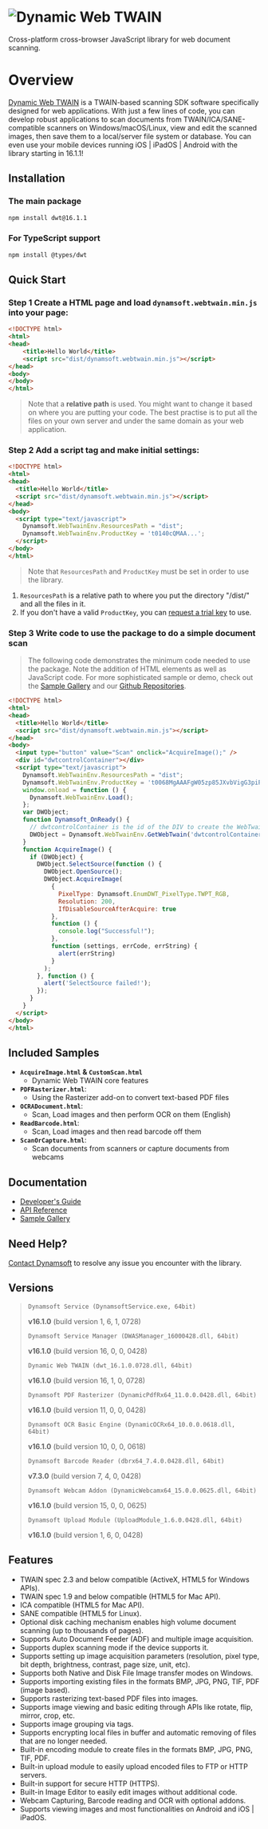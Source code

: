 # ![Dynamic Web TWAIN](https://www.dynamsoft.com/assets/img-icon/logo-dwt-white-300x68.png)

Cross-platform cross-browser JavaScript library for web document scanning.

# Overview

[Dynamic Web TWAIN](https://www.dynamsoft.com/Products/WebTWAIN_Overview.aspx) is a TWAIN-based scanning SDK software specifically designed for web applications. With just a few lines of code, you can develop robust applications to scan documents from TWAIN/ICA/SANE-compatible scanners on Windows/macOS/Linux, view and edit the scanned images, then save them to a local/server file system or database. You can even use your mobile devices running iOS | iPadOS | Android with the library starting in 16.1.1!

## Installation

### The main package

```bash
npm install dwt@16.1.1
```

### For TypeScript support

```bash
npm install @types/dwt
```

## Quick Start

### Step 1 Create a HTML page and load **`dynamsoft.webtwain.min.js`** into your page:

```html
<!DOCTYPE html>
<html>
<head>
	<title>Hello World</title>
	<script src="dist/dynamsoft.webtwain.min.js"></script>
</head>
<body>
</body>
</html>
```

> Note that a **relative path** is used. You might want to change it based on where you are putting your code. The best practise is to put all the files on your own server and under the same domain as your web application.

### Step 2 Add a script tag and make initial settings:

```html
<!DOCTYPE html>
<html>
<head>
  <title>Hello World</title>
  <script src="dist/dynamsoft.webtwain.min.js"></script>
</head>
<body>
  <script type="text/javascript">
    Dynamsoft.WebTwainEnv.ResourcesPath = "dist";
    Dynamsoft.WebTwainEnv.ProductKey = 't0140cQMAA...';
  </script>
</body>
</html>
```

> Note that `ResourcesPath` and `ProductKey` must be set in order to use the library. 

1. `ResourcesPath` is a relative path to where you put the directory "/dist/" and all the files in it.
2. If you don't have a valid `ProductKey`, you can [request a trial key](https://www.dynamsoft.com/CustomerPortal/Portal/TrialLicense.aspx) to use.

### Step 3 Write code to use the package to do a simple document scan

> The following code demonstrates the minimum code needed to use the package. Note the addition of HTML elements as well as JavaScript code. For more sophisticated sample or demo, check out the [Sample Gallery](https://www.dynamsoft.com/Downloads/WebTWAIN-Sample-Download.aspx) and our [Github Repositories](https://github.com/dynamsoft-dwt).

```html
<!DOCTYPE html>
<html>
<head>
  <title>Hello World</title>
  <script src="dist/dynamsoft.webtwain.min.js"></script>
</head>
<body>
  <input type="button" value="Scan" onclick="AcquireImage();" />
  <div id="dwtcontrolContainer"></div>
  <script type="text/javascript">
    Dynamsoft.WebTwainEnv.ResourcesPath = "dist";
    Dynamsoft.WebTwainEnv.ProductKey = 't0068MgAAAFgW05zp85JXvbVigG3piPN2/luDlLjQF55OJy48LymLDkYdTg6jZQeQ2SJ3ODHgLtAuKCpANd+NB4SXZQg3yXE='; // Put your own key here
    window.onload = function () {
      Dynamsoft.WebTwainEnv.Load();
    };
    var DWObject;
    function Dynamsoft_OnReady() {
      // dwtcontrolContainer is the id of the DIV to create the WebTwain instance in.
      DWObject = Dynamsoft.WebTwainEnv.GetWebTwain('dwtcontrolContainer');
    }
    function AcquireImage() {
      if (DWObject) {
        DWObject.SelectSource(function () {
          DWObject.OpenSource();
          DWObject.AcquireImage(
            {
              PixelType: Dynamsoft.EnumDWT_PixelType.TWPT_RGB,
              Resolution: 200,
              IfDisableSourceAfterAcquire: true
            },
            function () {
              console.log("Successful!");
            },
            function (settings, errCode, errString) {
              alert(errString)
            }
          );
        }, function () {
          alert('SelectSource failed!');
        });
      }
    }
  </script>
</body>
</html>
```

## Included Samples

* **`AcquireImage.html` & `CustomScan.html`**
  * Dynamic Web TWAIN core features
* **`PDFRasterizer.html`**:
  * Using the Rasterizer add-on to convert text-based PDF files
* **`OCRADocument.html`**:
  * Scan, Load images and then perform OCR on them (English)
* **`ReadBarcode.html`**:
  * Scan, Load images and then read barcode off them
* **`ScanOrCapture.html`**:
  * Scan documents from scanners or capture documents from webcams

## Documentation

* [Developer's Guide](https://www.dynamsoft.com/docs/dwt/)
* [API Reference](https://www.dynamsoft.com/docs/dwt/API/API-Index.html)
* [Sample Gallery](https://www.dynamsoft.com/Downloads/WebTWAIN-Sample-Download.aspx)

## Need Help?

[Contact Dynamsoft](https://www.dynamsoft.com/Company/Contact.aspx) to resolve any issue you encounter with the library.

## Versions

>`Dynamsoft Service (DynamsoftService.exe, 64bit)`
>
>**v16.1.0** (build version 1, 6, 1, 0728)
>
>`Dynamsoft Service Manager (DWASManager_16000428.dll, 64bit)`
>
>**v16.1.0** (build version 16, 0, 0, 0428)
>
>`Dynamic Web TWAIN (dwt_16.1.0.0728.dll, 64bit)`
>
>**v16.1.0** (build version 16, 1, 0, 0728)
>
>`Dynamsoft PDF Rasterizer (DynamicPdfRx64_11.0.0.0428.dll, 64bit)`
>
>**v16.1.0** (build version 11, 0, 0, 0428)
>
>`Dynamsoft OCR Basic Engine (DynamicOCRx64_10.0.0.0618.dll, 64bit)`
>
>**v16.1.0** (build version 10, 0, 0, 0618)
>
>`Dynamsoft Barcode Reader (dbrx64_7.4.0.0428.dll, 64bit)`
>
>**v7.3.0** (build version 7, 4, 0, 0428)
>
>`Dynamsoft Webcam Addon (DynamicWebcamx64_15.0.0.0625.dll, 64bit)`
>
>**v16.1.0** (build version 15, 0, 0, 0625)
>
>`Dynamsoft Upload Module (UploadModule_1.6.0.0428.dll, 64bit)`
>
>**v16.1.0** (build version 1, 6, 0, 0428)

## Features

* TWAIN spec 2.3 and below compatible (ActiveX, HTML5 for Windows APIs).
* TWAIN spec 1.9 and below compatible (HTML5 for Mac API).
* ICA compatible (HTML5 for Mac API).
* SANE compatible (HTML5 for Linux).
* Optional disk caching mechanism enables high volume document scanning (up to thousands of pages).
* Supports Auto Document Feeder (ADF) and multiple image acquisition.
* Supports duplex scanning mode if the device supports it.
* Supports setting up image acquisition parameters (resolution, pixel type, bit depth, brightness, contrast, page size, unit, etc).
* Supports both Native and Disk File Image transfer modes on Windows.
* Supports importing existing files in the formats BMP, JPG, PNG, TIF, PDF (image based).
* Supports rasterizing text-based PDF files into images.
* Supports image viewing and basic editing through APIs like rotate, flip, mirror, crop, etc.
* Supports image grouping via tags.
* Supports encrypting local files in buffer and automatic removing of files that are no longer needed.
* Built-in encoding module to create files in the formats BMP, JPG, PNG, TIF, PDF.
* Built-in upload module to easily upload encoded files to FTP or HTTP servers.
* Built-in support for secure HTTP (HTTPS).
* Built-in Image Editor to easily edit images without additional code.
* Webcam Capturing, Barcode reading and OCR with optional addons.
* Supports viewing images and most functionalities on Android and iOS | iPadOS.
